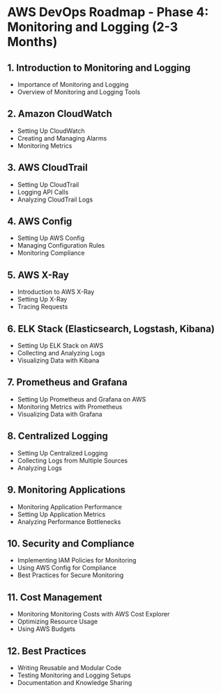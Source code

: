 # AWS DevOps Roadmap - Phase 4: Monitoring and Logging (2-3 Months)

## 1. Introduction to Monitoring and Logging
- Importance of Monitoring and Logging
- Overview of Monitoring and Logging Tools

## 2. Amazon CloudWatch
- Setting Up CloudWatch
- Creating and Managing Alarms
- Monitoring Metrics

## 3. AWS CloudTrail
- Setting Up CloudTrail
- Logging API Calls
- Analyzing CloudTrail Logs

## 4. AWS Config
- Setting Up AWS Config
- Managing Configuration Rules
- Monitoring Compliance

## 5. AWS X-Ray
- Introduction to AWS X-Ray
- Setting Up X-Ray
- Tracing Requests

## 6. ELK Stack (Elasticsearch, Logstash, Kibana)
- Setting Up ELK Stack on AWS
- Collecting and Analyzing Logs
- Visualizing Data with Kibana

## 7. Prometheus and Grafana
- Setting Up Prometheus and Grafana on AWS
- Monitoring Metrics with Prometheus
- Visualizing Data with Grafana

## 8. Centralized Logging
- Setting Up Centralized Logging
- Collecting Logs from Multiple Sources
- Analyzing Logs

## 9. Monitoring Applications
- Monitoring Application Performance
- Setting Up Application Metrics
- Analyzing Performance Bottlenecks

## 10. Security and Compliance
- Implementing IAM Policies for Monitoring
- Using AWS Config for Compliance
- Best Practices for Secure Monitoring

## 11. Cost Management
- Monitoring Monitoring Costs with AWS Cost Explorer
- Optimizing Resource Usage
- Using AWS Budgets

## 12. Best Practices
- Writing Reusable and Modular Code
- Testing Monitoring and Logging Setups
- Documentation and Knowledge Sharing
